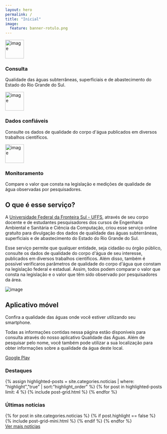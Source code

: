 ```yaml
---
layout: hero
permalink: /
title: "Inicial"
image:
  feature: banner-rotulo.png
---
```


<section class="fdb-block" data-block-type="features" data-id="3" >
  <div class="container">
      <div class="row text-center justify-content-center mt-5">
          <div class="col-12 col-sm-4 col-xl-3 m-md-auto">
              <img alt="image" class="fdb-icon pb-4" width="60"
                  src="https://cdn.jsdelivr.net/gh/froala/design-blocks@master/dist/imgs//icons/map-pin.svg">
              <h3><strong>Consulta</strong></h3>
              <p>Qualidade das águas subterrâneas, superficiais e de abastecimento do Estado do Rio Grande do Sul.</p>
          </div>
          <div class="col-12 col-sm-4 col-xl-3 m-auto pt-4 pt-sm-0">
              <img alt="image" class="fdb-icon pb-4" width="60"
                  src="https://cdn.jsdelivr.net/gh/froala/design-blocks@master/dist/imgs//icons/layers.svg">
              <h3><strong>Dados confiáveis</strong></h3>
              <p>Consulte os dados de qualidade do corpo d'água publicados em diversos trabalhos científicos.</p>
          </div>
          <div class="col-12 col-sm-4 col-xl-3 m-auto pt-4 pt-sm-0">
              <img alt="image" class="fdb-icon pb-4" width="60"
                  src="https://cdn.jsdelivr.net/gh/froala/design-blocks@master/dist/imgs//icons/cloud.svg">
              <h3><strong>Monitoramento</strong></h3>
              <p>Compare o valor que consta na legislação e medições de qualidade de água observadas por pesquisadores.</p>
          </div>
      </div>
  </div>
</section>
<section class="fdb-block" data-block-type="contents" data-id="4" >
  <div class="container">
      <div class="row">
          <div class="col text-left">
              <h2>O que é esse serviço?</h2>
              <p>A <a href="https://www.uffs.edu.br">Universidade Federal da Fronteira Sul - UFFS</a>, através de seu corpo docente e de estudantes pesquisadores dos cursos de Engenharia Ambiental e Sanitária e Ciência da Computação, criou esse serviço online gratuíto para divulgação dos dados de qualidade das águas subterrâneas, superficiais e de abastecimento do Estado do Rio Grande do Sul.</p>
              <p>Esse serviço permite que qualquer entidade, seja cidadão ou órgão público, consulte os dados de qualidade do corpo d'água de seu interesse, publicados em diversos trabalhos científicos. Além disso, também é possível verificaros parâmetros de qualidade do corpo d'água que constam na legislação federal e estadual. Assim, todos podem comparar o valor que consta na legislação e o valor que têm sido observado por pesquisadores da área.</p>
          </div>
      </div>
  </div>
</section>
<section class="fdb-block">
  <div class="container">
    <div class="row align-items-center">
      <div class="col-10 col-sm-6 col-md-5 col-lg-4 m-auto pb-5 pb-md-0">
        <img alt="image" class="img-fluid rounded-0" src="https://cdn.jsdelivr.net/gh/froala/design-blocks@master/dist/imgs/draws/iphone-hand.svg">
      </div>
      <div class="col-12 ml-md-auto col-md-7 col-lg-6 pb-5 pb-md-0">
        <h2>Aplicativo móvel</h2>
        <p class="lead">Confira a qualidade das águas onde você estiver utilizando seu smartphone.</p>
        <p>Todas as informações contidas nessa página estão disponíveis para consulta através do nosso aplicativo Qualidade das Águas. Além de pesquisar pelo nome, você também pode utilizar a sua localização para obter informações sobre a qualidade da água deste local.</p>
        <p class="mt-4">
          <a class="btn btn-primary" href="#"><i class="fab fa-google-play"></i> Google Play</a>
        </p>
      </div>
    </div>
  </div>
</section>

<section>
  <div class="card breath-top">
    <div class="card-header">
      <h3>Destaques</h3>
    </div>
    <div class="card-body">
      <div class="row justify-content-center">
        <div class="col-12">
          <div class="tiles">
            {% assign highlighted-posts = site.categories.noticias | where: "highlight","true" | sort:"highlight_order" %}
            {% for post in highlighted-posts limit: 4 %}
              {% include post-grid.html %}
            {% endfor %}
          </div><!-- /.tiles -->
        </div>
      </div>
    </div>
  </div>
</section>

<section>
  <div class="card breath-top">
    <div class="card-header">
      <h3>Últimas notícias</h3>
    </div>
    <div class="card-body">
      <div class="row">
        <div class="col-12 text-left">
          {% for post in site.categories.noticias %}
            {% if post.highlight == false %}
              {% include post-grid-mini.html %}
            {% endif %}
          {% endfor %}
        </div>
      </div>
      <div class="row">
        <div class="col-12 text-right">
          <a href="/noticias">Ver mais notícias</a>
        </div>
      </div>
    </div>
  </div>
</section>
